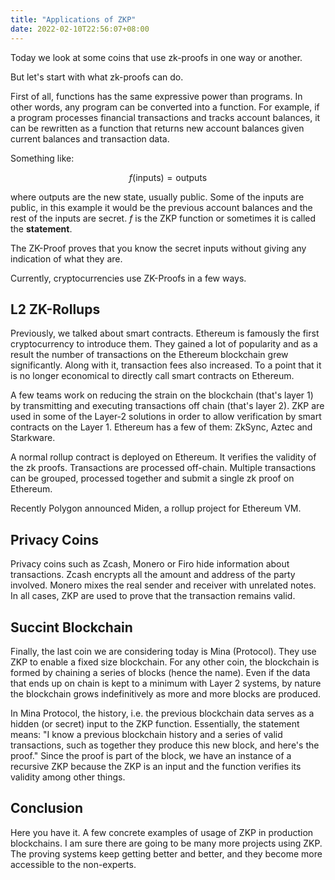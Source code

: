 ```yaml
---
title: "Applications of ZKP"
date: 2022-02-10T22:56:07+08:00
---
```


Today we look at some coins that use zk-proofs in
one way or another.

But let's start with what zk-proofs can do.

First of all, functions has the same expressive power
than programs. In other words, any program can be
converted into a function. For example, if a program
processes financial transactions and tracks account balances,
it can be rewritten as a function that returns new account
balances given current balances and transaction data.

Something like:

$$ f(\mathrm{inputs}) = \mathrm{outputs} $$

where outputs are the new state, usually public. 
Some of the inputs are public, in this example it would be
the previous account balances and the rest of the inputs are
secret. $f$ is the ZKP function or sometimes it is called the 
**statement**.

The ZK-Proof proves that you know the secret inputs
without giving any indication of what they are.

Currently, cryptocurrencies use ZK-Proofs in a few 
ways.

## L2 ZK-Rollups

Previously, we talked about smart contracts. Ethereum is
famously the first cryptocurrency to introduce them. They 
gained a lot of popularity and as a result the number of
transactions on the Ethereum blockchain grew significantly.
Along with it, transaction fees also increased. To a point
that it is no longer economical to directly call smart
contracts on Ethereum. 

A few teams work on reducing the strain on the blockchain (that's layer 1)
by transmitting and executing transactions off chain (that's layer 2).
ZKP are used in some of the Layer-2 solutions in order to
allow verification by smart contracts on the Layer 1. Ethereum has a few
of them: ZkSync, Aztec and Starkware.

A normal rollup contract is deployed on Ethereum. It 
verifies the validity of the zk proofs. Transactions
are processed off-chain.
Multiple transactions can be grouped, processed together
and submit a single zk proof on Ethereum.

Recently Polygon announced Miden, a rollup project for 
Ethereum VM.

## Privacy Coins

Privacy coins such as Zcash, Monero or Firo hide information
about transactions. Zcash encrypts all the amount and address
of the party involved. Monero mixes the real sender and receiver
with unrelated notes. In all cases, ZKP
are used to prove that the transaction remains valid.

## Succint Blockchain

Finally, the last coin we are considering today is
Mina (Protocol). They use ZKP to enable a fixed size
blockchain. For any other coin, the blockchain is
formed by chaining a series of blocks (hence the name).
Even if the data that ends up on chain is kept to a minimum
with Layer 2 systems, by nature the blockchain
grows indefinitively as more and more blocks are produced.

In Mina Protocol, the history, i.e. the previous blockchain
data serves as a hidden (or secret) input to the ZKP
function. Essentially, the statement means:
"I know a previous blockchain history and a series
of valid transactions, such as together they produce
this new block, and here's the proof."
Since the proof is part of the block, we have an instance
of a recursive ZKP because the ZKP is an input and
the function verifies its validity among other things.

## Conclusion

Here you have it. A few concrete examples of usage
of ZKP in production blockchains. I am sure there are
going to be many more projects using ZKP. The proving
systems keep getting better and better, and they
become more accessible to the non-experts.


